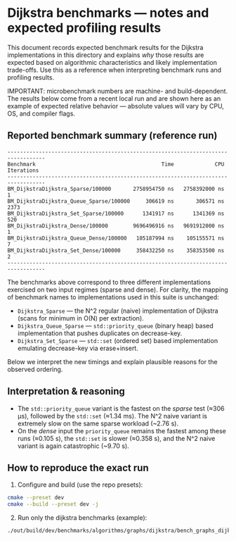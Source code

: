 # Dijkstra benchmarks — notes and expected profiling results

This document records expected benchmark results for the Dijkstra implementations in this directory and explains *why* those results are expected based on algorithmic characteristics and likely implementation trade-offs. Use this as a reference when interpreting benchmark runs and profiling results.

IMPORTANT: microbenchmark numbers are machine- and build-dependent. The results below come from a recent local run and are shown here as an example of expected relative behavior — absolute values will vary by CPU, OS, and compiler flags.

## Reported benchmark summary (reference run)
```
----------------------------------------------------------------------------------
Benchmark                                        Time             CPU   Iterations
----------------------------------------------------------------------------------
BM_DijkstraDijkstra_Sparse/100000       2758954750 ns   2758392000 ns            1
BM_DijkstraDijkstra_Queue_Sparse/100000     306619 ns       306571 ns         2373
BM_DijkstraDijkstra_Set_Sparse/100000      1341917 ns      1341369 ns          520
BM_DijkstraDijkstra_Dense/100000        9696496916 ns   9691912000 ns            1
BM_DijkstraDijkstra_Queue_Dense/100000   105187994 ns    105155571 ns            7
BM_DijkstraDijkstra_Set_Dense/100000     358432250 ns    358353500 ns            2
----------------------------------------------------------------------------------
```
The benchmarks above correspond to three different implementations exercised on two input regimes (sparse and dense). For clarity, the mapping of benchmark names to implementations used in this suite is unchanged:

- `Dijkstra_Sparse` — the N^2 regular (naive) implementation of Dijkstra (scans for minimum in O(N) per extraction).
- `Dijkstra_Queue_Sparse` — `std::priority_queue` (binary heap) based implementation that pushes duplicates on decrease-key.
- `Dijkstra_Set_Sparse` — `std::set` (ordered set) based implementation emulating decrease-key via erase+insert.

Below we interpret the new timings and explain plausible reasons for the observed ordering. 

## Interpretation & reasoning
- The `std::priority_queue` variant is the fastest on the *sparse* test (≈306 µs), followed by the `std::set` (≈1.34 ms). The N^2 naive variant is extremely slow on the same sparse workload (~2.76 s).
- On the *dense* input the `priority_queue` remains the fastest among these runs (≈0.105 s), the `std::set` is slower (≈0.358 s), and the N^2 naive variant is again catastrophic (~9.70 s).

## How to reproduce the exact run
1. Configure and build (use the repo presets):

```bash
cmake --preset dev
cmake --build --preset dev -j
```

2. Run only the dijkstra benchmarks (example):

```bash
./out/build/dev/benchmarks/algorithms/graphs/dijkstra/bench_graphs_dijkstra --benchmark_min_time=2.0 --benchmark_repetitions=5
```